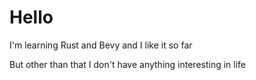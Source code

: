 # Hello
I'm learning Rust and Bevy and I like it so far

But other than that I don't have anything interesting in life
